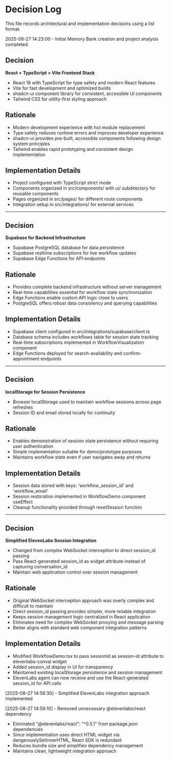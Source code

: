 # Decision Log

This file records architectural and implementation decisions using a list format.

2025-08-27 14:23:00 - Initial Memory Bank creation and project analysis completed.

## Decision

**React + TypeScript + Vite Frontend Stack**
- React 18 with TypeScript for type safety and modern React features
- Vite for fast development and optimized builds
- shadcn-ui component library for consistent, accessible UI components
- Tailwind CSS for utility-first styling approach

## Rationale

- Modern development experience with hot module replacement
- Type safety reduces runtime errors and improves developer experience
- shadcn-ui provides pre-built, accessible components following design system principles
- Tailwind enables rapid prototyping and consistent design implementation

## Implementation Details

- Project configured with TypeScript strict mode
- Components organized in src/components/ with ui/ subdirectory for reusable components
- Pages organized in src/pages/ for different route components
- Integration setup in src/integrations/ for external services

---

## Decision

**Supabase for Backend Infrastructure**
- Supabase PostgreSQL database for data persistence
- Supabase realtime subscriptions for live workflow updates
- Supabase Edge Functions for API endpoints

## Rationale

- Provides complete backend infrastructure without server management
- Real-time capabilities essential for workflow state synchronization
- Edge Functions enable custom API logic close to users
- PostgreSQL offers robust data consistency and querying capabilities

## Implementation Details

- Supabase client configured in src/integrations/supabase/client.ts
- Database schema includes workflows table for session state tracking
- Real-time subscriptions implemented in WorkflowVisualization component
- Edge Functions deployed for search-availability and confirm-appointment endpoints

---

## Decision

**localStorage for Session Persistence**
- Browser localStorage used to maintain workflow sessions across page refreshes
- Session ID and email stored locally for continuity

## Rationale

- Enables demonstration of session state persistence without requiring user authentication
- Simple implementation suitable for demo/prototype purposes
- Maintains workflow state even if user navigates away and returns

## Implementation Details

- Session data stored with keys: 'workflow_session_id' and 'workflow_email'
- Session restoration implemented in WorkflowDemo component useEffect
- Cleanup functionality provided through resetSession function

---

## Decision

**Simplified ElevenLabs Session Integration**
- Changed from complex WebSocket interception to direct session_id passing
- Pass React-generated session_id as widget attribute instead of capturing conversation_id
- Maintain web application control over session management

## Rationale

- Original WebSocket interception approach was overly complex and difficult to maintain
- Direct session_id passing provides simpler, more reliable integration
- Keeps session management logic centralized in React application
- Eliminates need for complex WebSocket proxying and message parsing
- Better aligns with standard web component integration patterns

## Implementation Details

- Modified WorkflowDemo.tsx to pass sessionId as session-id attribute to elevenlabs-convai widget
- Added session_id display in UI for transparency
- Maintained existing localStorage persistence and session management
- ElevenLabs agent can now receive and use the React-generated session_id for API calls

[2025-08-27 14:56:30] - Simplified ElevenLabs integration approach implemented

[2025-08-27 14:59:10] - Removed unnecessary @elevenlabs/react dependency 
- Eliminated "@elevenlabs/react": "^0.5.1" from package.json dependencies
- Since implementation uses direct HTML widget via dangerouslySetInnerHTML, React SDK is redundant
- Reduces bundle size and simplifies dependency management
- Maintains clean, lightweight integration approach